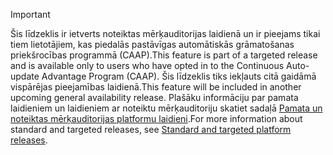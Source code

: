 > [!IMPORTANT]
> <span data-ttu-id="766ce-101">Šis līdzeklis ir ietverts noteiktas mērķauditorijas laidienā un ir pieejams tikai tiem lietotājiem, kas piedalās pastāvīgas automātiskās grāmatošanas priekšrocības programmā (CAAP).</span><span class="sxs-lookup"><span data-stu-id="766ce-101">This feature is part of a targeted release and is available only to users who have opted in to the Continuous Auto-update Advantage Program (CAAP).</span></span> <span data-ttu-id="766ce-102">Šis līdzeklis tiks iekļauts citā gaidāmā vispārējas pieejamības laidienā.</span><span class="sxs-lookup"><span data-stu-id="766ce-102">This feature will be included in another upcoming general availability release.</span></span> <span data-ttu-id="766ce-103">Plašāku informāciju par pamata laidieniem un laidieniem ar noteiktu mērķauditoriju skatiet sadaļā [Pamata un noteiktas mērķauditorijas platformu laidieni](../../fin-and-ops/get-started/public-preview-releases.md).</span><span class="sxs-lookup"><span data-stu-id="766ce-103">For more information about standard and targeted releases, see [Standard and targeted platform releases](../../fin-and-ops/get-started/public-preview-releases.md).</span></span>
